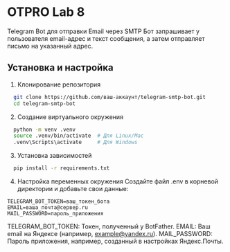 # OTPRO Lab 8

Telegram Bot для отправки Email через SMTP
Бот запрашивает у пользователя email-адрес и текст сообщения, а затем отправляет письмо на указанный адрес.

Установка и настройка
---
1. Клонирование репозитория
```bash
  git clone https://github.com/ваш-аккаунт/telegram-smtp-bot.git
  cd telegram-smtp-bot
```

2. Создание виртуального окружения
```bash
  python -m venv .venv
  source .venv/bin/activate  # Для Linux/Mac
  .venv\Scripts\activate     # Для Windows
```
3. Установка зависимостей
```bash
  pip install -r requirements.txt
```
4. Настройка переменных окружения
Создайте файл .env в корневой директории и добавьте свои данные:
```env
TELEGRAM_BOT_TOKEN=ваш_токен_бота
EMAIL=ваша_почта@сервер.ru
MAIL_PASSWORD=пароль_приложения
```
TELEGRAM_BOT_TOKEN: Токен, полученный у BotFather.
EMAIL: Ваш email на Яндексе (например, example@yandex.ru).
MAIL_PASSWORD: Пароль приложения, например, созданный в настройках Яндекс.Почты.
